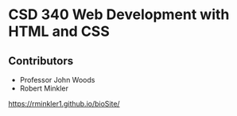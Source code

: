 # CSD 340 Web Development with HTML and CSS

## Contributors

- Professor John Woods
- Robert Minkler

https://rminkler1.github.io/bioSite/